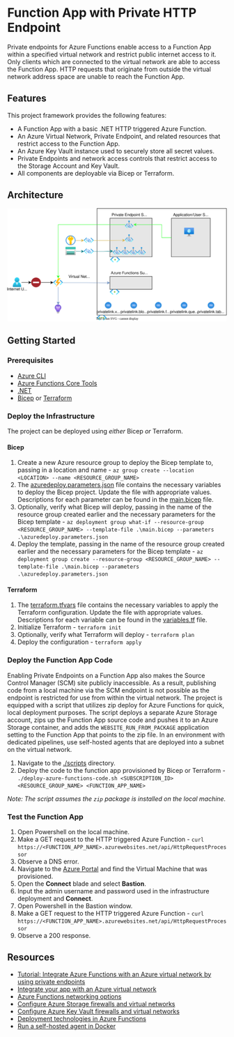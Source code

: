 # Function App with Private HTTP Endpoint

Private endpoints for Azure Functions enable access to a Function App within a specified virtual network and restrict public internet access to it. Only clients which are connected to the virtual network are able to access the Function App. HTTP requests that originate from outside the virtual network address space are unable to reach the Function App.

## Features

This project framework provides the following features:

* A Function App with a basic .NET HTTP triggered Azure Function.
* An Azure Virtual Network, Private Endpoint, and related resources that restrict access to the Function App.
* An Azure Key Vault instance used to securely store all secret values.
* Private Endpoints and network access controls that restrict access to the Storage Account and Key Vault.
* All components are deployable via Bicep or Terraform.

## Architecture

![Architecture diagram](./media/architectureDiagram.svg)

## Getting Started

### Prerequisites

* [Azure CLI](https://docs.microsoft.com/cli/azure/install-azure-cli)
* [Azure Functions Core Tools](https://docs.microsoft.com/azure/azure-functions/functions-run-local?tabs=windows%2Ccsharp%2Cbash#install-the-azure-functions-core-tools)
* [.NET](https://docs.microsoft.com/dotnet/core/install/)
* [Bicep](https://docs.microsoft.com/azure/azure-resource-manager/bicep/install) or [Terraform](https://www.terraform.io/downloads.html)

### Deploy the Infrastructure

The project can be deployed using _either_ Bicep _or_ Terraform.

#### Bicep

1. Create a new Azure resource group to deploy the Bicep template to, passing in a location and name - `az group create --location <LOCATION> --name <RESOURCE_GROUP_NAME>`
2. The [azuredeploy.parameters.json](./IaC/bicep/azuredeploy.parameters.json) file contains the necessary variables to deploy the Bicep project. Update the file with appropriate values. Descriptions for each parameter can be found in the [main.bicep](./IaC/bicep/main.bicep) file.
3. Optionally, verify what Bicep will deploy, passing in the name of the resource group created earlier and the necessary parameters for the Bicep template - `az deployment group what-if --resource-group <RESOURCE_GROUP_NAME> --template-file .\main.bicep --parameters .\azuredeploy.parameters.json`
4. Deploy the template, passing in the name of the resource group created earlier and the necessary parameters for the Bicep template - `az deployment group create --resource-group <RESOURCE_GROUP_NAME> --template-file .\main.bicep --parameters .\azuredeploy.parameters.json`

#### Terraform

1. The [terraform.tfvars](./IaC/terraform/terraform.tfvars) file contains the necessary variables to apply the Terraform configuration. Update the file with appropriate values. Descriptions for each variable can be found in the [variables.tf](./IaC/terraform/variables.tf) file.
2. Initialize Terraform - `terraform init`
3. Optionally, verify what Terraform will deploy - `terraform plan`
4. Deploy the configuration - `terraform apply`

### Deploy the Function App Code

Enabling Private Endpoints on a Function App also makes the Source Control Manager (SCM) site publicly inaccessible. As a result, publishing code from a local machine via the SCM endpoint is not possible as the endpoint is restricted for use from within the virtual network. The project is equipped with a script that utilizes zip deploy for Azure Functions for quick, local deployment purposes. The script deploys a separate Azure Storage account, zips up the Function App source code and pushes it to an Azure Storage container, and adds the `WEBSITE_RUN_FROM_PACKAGE` application setting to the Function App that points to the zip file. In an environment with dedicated pipelines, use self-hosted agents that are deployed into a subnet on the virtual network.

1. Navigate to the [./scripts](./scripts) directory.
2. Deploy the code to the function app provisioned by Bicep or Terraform - `./deploy-azure-functions-code.sh <SUBSCRIPTION_ID> <RESOURCE_GROUP_NAME> <FUNCTION_APP_NAME>`

_Note: The script assumes the `zip` package is installed on the local machine._

### Test the Function App

1. Open Powershell on the local machine.
2. Make a GET request to the HTTP triggered Azure Function - `curl https://<FUNCTION_APP_NAME>.azurewebsites.net/api/HttpRequestProcessor`
3. Observe a DNS error.
4. Navigate to the [Azure Portal](https://portal.azure.com) and find the Virtual Machine that was provisioned.
5. Open the **Connect** blade and select **Bastion**.
6. Input the admin username and password used in the infrastructure deployment and **Connect**.
7. Open Powershell in the Bastion window.
8. Make a GET request to the HTTP triggered Azure Function - `curl https://<FUNCTION_APP_NAME>.azurewebsites.net/api/HttpRequestProcessor`
9. Observe a 200 response.

## Resources

* [Tutorial: Integrate Azure Functions with an Azure virtual network by using private endpoints](https://docs.microsoft.com/azure/azure-functions/functions-create-vnet)
* [Integrate your app with an Azure virtual network](https://docs.microsoft.com/azure/app-service/overview-vnet-integration)
* [Azure Functions networking options](https://docs.microsoft.com/azure/azure-functions/functions-networking-options)
* [Configure Azure Storage firewalls and virtual networks](https://docs.microsoft.com/azure/storage/common/storage-network-security)
* [Configure Azure Key Vault firewalls and virtual networks](https://docs.microsoft.com/en-us/azure/key-vault/general/network-security)
* [Deployment technologies in Azure Functions](https://docs.microsoft.com/azure/azure-functions/functions-deployment-technologies)
* [Run a self-hosted agent in Docker](https://docs.microsoft.com/azure/devops/pipelines/agents/docker?view=azure-devops)
